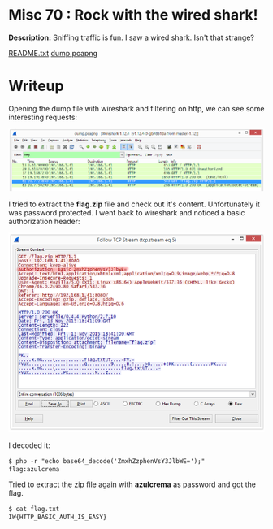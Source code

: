 # Misc 70 : Rock with the wired shark!

**Description:** Sniffing traffic is fun. I saw a wired shark. Isn't that strange?

[README.txt](files/README.txt?raw=true)
[dump.pcapng](files/dump.pcapng?raw=true)

# Writeup

Opening the dump file with wireshark and filtering on http, we can see some interesting requests:

![1](files/1.png?raw=true)

I tried to extract the **flag.zip** file and check out it's content. Unfortunately it was password protected. I went back to wireshark and noticed a basic authorization header:

![2](files/2.png?raw=true)

I decoded it:

```
$ php -r "echo base64_decode('ZmxhZzphenVsY3JlbWE=');"
flag:azulcrema
```

Tried to extract the zip file again with **azulcrema** as password and got the flag.

```
$ cat flag.txt
IW{HTTP_BASIC_AUTH_IS_EASY}
```